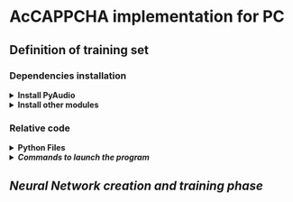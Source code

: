 # AcCAPPCHA implementation for PC

## Definition of training set
### Dependencies installation
<details><summary><b>Install PyAudio</b></summary>
  <b><i>Linux:</i></b><br>
  <code>
  sudo apt install portaudio19-dev
  pip3 install pyaudio
  </code><br>
  <b><i>Windows:</i></b><br>
  Check the version and either you have 64 or 32 Python just open python on terminal, obtaining for example this result:<br>
  <img src="img/version_python.PNG" width="650" alt="version_python"><br>
  Download from the appropriate <i>.whl</i> file from [here](https://www.lfd.uci.edu/~gohlke/pythonlibs/#pyaudio). An example of the name of this file is <b>PyAudio‑0.2.11‑cp37‑cp37m‑win_amd64.whl</b><br>
  Then go to the download folder and install it through the command:<br>
  <code>
  pip3 install PyAudio-0.2.11-cp37-cp37m-win_amd64.whl
  </code><br>
  or<br>
  <code>
  python3 -m pip install PyAudio-0.2.11-cp37-cp37m-win_amd64.whl
  </code><br>
</details>
<details><summary><b>Install other modules</b></summary>
  Type the following command on terminal:<br>
  <code>
  pip3 install matplotlib pyaudio scipy numpy wave pynput Datetime termcolor argparse csv
  </code><br>
  or<br>
  <code>
  python3 -m pip install matplotlib pyaudio scipy numpy wave pynput Datetime termcolor argparse csv
  </code>
</details>

### Relative code
<details><summary><b>Python Files</b></summary>
  <ul>
  <li><i><b>AcquireAudio.py</b></i><br>File with <i>AcquireAudio<i> class definition that is used to create an object for audio recording and key logging in parallel.</li>
  <li><i><b>ExtractFeatures.py</b></i><br>File with <i>ExtractFeatures<i> class definition that is used to create an object for the analysis and extraction of an audio signal.</li>
  <li><i><b>PlotExtract.py</b></i><br>File with <i>PlotExtract<i> class definition that is used to plot or extract features from audios in an input folder.</li>
  <li><i><b>DatasetAcquisition.py</b></i><br>Main file with command line arguments and creation of objects of other classes.</li>
  </ul>
</details>
<details><summary><b>Commands to launch the program</b></summary>
  <code>
  python3 -m pip install PyAudio-0.2.11-cp37-cp37m-win_amd64.whl
  </code><br>
</details>


## Neural Network creation and training phase